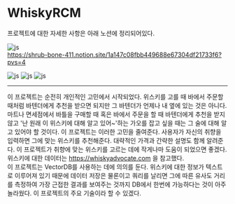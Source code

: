 # WhiskyRCM

프로젝트에 대한 자세한 사항은 아래 노션에 정리되어있다.   
   
![js](https://img.shields.io/badge/Notion-000000?style=for-the-badge&logo=notion&logoColor=white)  
https://shrub-bone-411.notion.site/1a147c08fbb449688e67304df21733f6?pvs=4
   
![js](https://img.shields.io/badge/Ubuntu-E95420?style=for-the-badge&logo=ubuntu&logoColor=white)
![js](https://img.shields.io/badge/Python-3776AB?style=for-the-badge&logo=python&logoColor=white)
![js](https://img.shields.io/badge/docker-%230db7ed.svg?style=for-the-badge&logo=docker&logoColor=white)  
   
***
   
이 프로젝트는 순전히 개인적인 고민에서 시작되었다. 위스키를 고를 때 바에서 주문할 때처럼 바텐더에게 추천을 받으면 되지만 그 바텐더가 언제나 내 옆에 있는 것은 아니다. 마트나 면세점에서 바틀을 구매할 때 혹은 바에서 주문을 할 때 바텐더에게 추천을 받지 않고 '난 원래 이 위스키에 대해 알고 있어~'하는 가오를 잡고 싶을 때는 그 술에 대해 알고 있어야 할 것이다. 이 프로젝트는 이러한 고민을 줄여준다. 사용자가 자신의 취향을 입력하면 그에 맞는 위스키를 추천해준다. 대략적인 가격과 간략한 설명도 함께 알려준다. 이 프로젝트가 취향에 맞는 위스키를 고르는 데에 작게나마 도움이 되었으면 좋겠다.   
위스키에 대한 데이터는 https://whiskyadvocate.com 을 참고했다.   
이 프로젝트는 VectorDB를 사용하는 데에 의의를 둔다. 위스키에 대한 정보가 텍스트로 이루어져 있기 때문에 데이터 저장은 물론이고 쿼리를 날리면 그에 따른 유사도 거리를 측정하여 가장 근접한 결과를 보여주는 것까지 DB에서 한번에 가능하다는 것이 아주 놀라웠다. 이 프로젝트의 주요 기술이라 할 수 있겠다.   